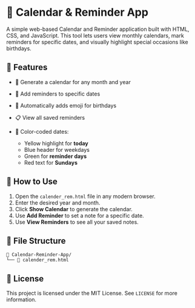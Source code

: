 # 📅 Calendar & Reminder App

A simple web-based Calendar and Reminder application built with HTML, CSS, and JavaScript. This tool lets users view monthly calendars, mark reminders for specific dates, and visually highlight special occasions like birthdays.

## 🌟 Features

* 📆 Generate a calendar for any month and year
* 📝 Add reminders to specific dates
* 🎂 Automatically adds emoji for birthdays
* 📋 View all saved reminders
* 🌈 Color-coded dates:

  * Yellow highlight for **today**
  * Blue header for weekdays
  * Green for **reminder days**
  * Red text for **Sundays**

## 🚀 How to Use

1. Open the `calender_rem.html` file in any modern browser.
2. Enter the desired year and month.
3. Click **Show Calendar** to generate the calendar.
4. Use **Add Reminder** to set a note for a specific date.
5. Use **View Reminders** to see all your saved notes.

## 📁 File Structure

```
📁 Calendar-Reminder-App/
└── 📄 calender_rem.html
```

## 📜 License

This project is licensed under the MIT License. See `LICENSE` for more information.

